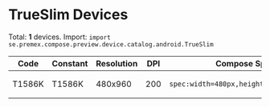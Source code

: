 # TrueSlim Devices

Total: **1** devices. Import: `import se.premex.compose.preview.device.catalog.android.TrueSlim`

| Code | Constant | Resolution | DPI | Compose Spec | Preview Usage |
|------|----------|------------|-----|-------------|---------------|
| T1586K | T1586K | 480x960 | 200 | `spec:width=480px,height=960px,dpi=200` | `@Preview(device = TrueSlim.T1586K)` |

<!-- Generated automatically. Do not edit manually. -->
